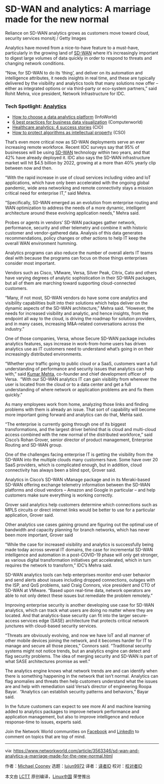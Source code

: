 [#]: collector: (lujun9972)
[#]: translator: ( )
[#]: reviewer: ( )
[#]: publisher: ( )
[#]: url: ( )
[#]: subject: (SD-WAN and analytics: A marriage made for the new normal)
[#]: via: (https://www.networkworld.com/article/3563346/sd-wan-and-analytics-a-marriage-made-for-the-new-normal.html)
[#]: author: (Michael Cooney https://www.networkworld.com/author/Michael-Cooney/)

SD-WAN and analytics: A marriage made for the new normal
======
Reliance on SD-WAN analytics grows as customers move toward cloud, security services
monsitj / Getty Images

Analytics have moved from a nice-to-have feature to a must-have, particularly in the growing land of [SD-WAN][1] where it’s increasingly important to digest large volumes of data quickly in order to respond to threats and changing network conditions.

“Now, for SD-WAN to do its ‘thing’, and deliver on its automation and intelligence attributes, it needs insights in real time, and these are typically delivered by the visibility and analytics tools that many solutions now offer – either as integrated options or via third-party or eco-system partners,” said Rohit Mehra, vice president, Network Infrastructure for IDC.

### Tech Spotlight: [Analytics][2]

  * [How to choose a data analytics platform][3] (InfoWorld)
  * [6 best practices for business data visualization][4] (Computerworld)
  * [Healthcare analytics: 4 success stories][5] (CIO)
  * [How to protect algorithms as intellectual property][6] (CSO)



That’s even more critical now as SD-WAN deployments serve an ever increasing remote workforce. Recent IIDC surveys say that 95% of businesses will be using [SD-WAN][7] technology within two years, and that 42% have already deployed it. IDC also says the SD-WAN infrastructure market will hit $4.5 billion by 2022, growing at a more than 40% yearly clip between now and then.

“With the rapid increase in use of cloud services including video and IoT applications, which have only been accelerated with the ongoing global pandemic, wide area networking and remote connectivity stays a mission critical need for enterprise IT,” said Mehra. 

“Specifically, SD-WAN emerged as an evolution from enterprise routing and WAN optimization to address the needs of a more dynamic, intelligent architecture around these evolving application needs,” Mehra said.

Probes or agents in vendors’ SD-WAN packages gather network, performance, security and other telemetry and combine it with historic customer and vendor-gathered data. Analysis of this data generates recommendations, policy changes or other actions to help IT keep the overall WAN environment humming.

Analytics programs can also reduce the number of overall alerts IT teams deal with because the programs can focus on those things enterprises consider most important.

Vendors such as Cisco, VMware, Versa, Silver Peak, Citrix, Cato and others have varying degrees of analytic sophistication in their SD-WAN packages, but all of them are marching toward supporting cloud-connected customers. 

“Many, if not most, SD-WAN vendors do have some core analytics and visibility capabilities built into their solutions which helps deliver on the dynamic aspects of the SD-WAN architecture,” Mehra said. “However, the needs for increased visibility and analytic, and hence insights, from the endpoint all way to the cloud, is driving the roadmap for solution providers, and in many cases, increasing M&amp;A-related conversations across the industry.”

One of those companies, Versa, whose Secure SD-WAN package includes analytics features, says increase in work-from-home users has driven analytics use as IT customers need to understand what’s going in on their increasingly distributed environments.

“Whether your traffic going to public cloud or a SaaS, customers want a full understanding of performance and security issues that analytics can help with,” said [Kumar Mehta][8], co-founder and chief development officer of Versa.  “With our SD-WAN analytics IT can gain visibility from wherever the user is located from the cloud or to a data center and get a full understanding of where network or application problems are and fix them quickly.”

As many employees work from home, analyzing those links and finding problems with them is already an issue. That sort of capability will become more important going forward and analytics can do that, Mehta said.

“The enterprise is currently going through one of its biggest transformations, and the largest driver behind that is cloud and multi-cloud access combined with the new normal of the distributed workforce,” said Cisco’s Rohan Grover, senior director of product management, Enterprise Routing and SD-WAN group.

One of the challenges facing enterprise IT is getting the visibility from the SD-WAN into the multiple clouds many customers have. Some have over 20 SaaS providers, which is complicated enough, but in addition, cloud connectivity has always been a blind spot, Grover said. 

Analytics in Cisco’s SD-WAN vManage package and in its Meraki-based SD-WAN offering exchange telemetry information between the SD-WAN platforms and cloud vendors – Amazon and Google in particular – and help customers make sure everything is working correctly.

Grover said analytics help customers determine which connections such as MPLS circuits or direct internet links would be better to use for a particular application, Grover said.

Other analytics use cases gaining ground are figuring out the optimal use of bandwidth and capacity planning for branch networks, which has never been more important, Grover said

“While the case for increased visibility and analytics is successfully being made today across several IT domains, the case for incremental SD-WAN intelligence and automation in a post-COVID-19 phase will only get stronger, as various digital transformation initiatives get accelerated, which in turn requires the network to transform,” IDC’s Mehra said.

SD-WAN analytics tools can help enterprises monitor end-user behavior and send alerts about issues including dropped connections, outages with the ISP, and QoS problems, said Craig Connors, vice president and CTO of SD-WAN at VMware. “Based upon real-time data, network operators are able to not only detect these issues but remediate the problem remotely.”

Improving enterprise security is another developing use case for SD-WAN analytics, which can track what users are doing no matter where they are located. And that analytics-base security can fit into the larger secure-access services edge (SASE) architecture that protects critical network junctures with cloud-based security services.

“Threats are obviously evolving, and now we have IoT and all manner of other mobile devices joining the network, and it becomes harder for IT to manage and secure all those pieces,” Connors said. “Traditional security systems might not notice trends, but an analytics engine can detect and flag security problems. The idea of merging security and SD-WAN is part of what SASE architectures promise as well.”

The analytics engine knows what network trends are and can identify when there is something happening in the network that isn’t normal. Analytics can flag anomalies and threats then help customers understand what the issues are and help with remediation said Versa’s director of engineering Roopa Bayar.  “Analytics can establish security patterns and behaviors,” Bayar said.

In the future customers can expect to see more AI and machine learning added to analytics packages to improve network performance and application management, but also to improve intelligence and reduce response-time to issues, experts said.

Join the Network World communities on [Facebook][9] and [LinkedIn][10] to comment on topics that are top of mind.

--------------------------------------------------------------------------------

via: https://www.networkworld.com/article/3563346/sd-wan-and-analytics-a-marriage-made-for-the-new-normal.html

作者：[Michael Cooney][a]
选题：[lujun9972][b]
译者：[译者ID](https://github.com/译者ID)
校对：[校对者ID](https://github.com/校对者ID)

本文由 [LCTT](https://github.com/LCTT/TranslateProject) 原创编译，[Linux中国](https://linux.cn/) 荣誉推出

[a]: https://www.networkworld.com/author/Michael-Cooney/
[b]: https://github.com/lujun9972
[1]: https://www.networkworld.com/article/3031279/sd-wan-what-it-is-and-why-you-ll-use-it-one-day.html
[2]: https://www.cio.com/article/3566317/insight-everywhere-the-state-of-analytics-in-2020.html
[3]: https://www.infoworld.com/article/3564537/how-to-choose-a-data-analytics-platform.html
[4]: https://www.computerworld.com/article/3541521/6-best-practices-for-business-data-visualization.html
[5]: https://www.cio.com/article/3564694/healthcare-analytics-success-stories.html
[6]: https://www.csoonline.com/article/3565195/how-to-protect-algorithms-as-intellectual-property.html
[7]: https://www.networkworld.com/article/3489938/what-s-hot-at-the-edge-for-2020-everything.html
[8]: https://www.networkworld.com/author/Kumar-Mehta/?nsdr=true
[9]: https://www.facebook.com/NetworkWorld/
[10]: https://www.linkedin.com/company/network-world

